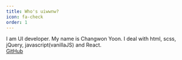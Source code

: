 ```yaml
---
title: Who's uiwwnw?
icon: fa-check
order: 1
---
```


 I am UI developer. My name is Changwon Yoon. I deal with html, scss, jQuery, javascript(vanillaJS) and React.  
 [GitHub](https://github.com/uiwwnw)  
